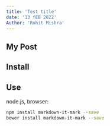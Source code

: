 ```yaml
---
title: 'Test title'
date: '13 fEB 2022'
Author: 'Rohit Mishra'
---
```

## My Post

## Install
## Use

node.js, browser:

```bash
npm install markdown-it-mark --save
bower install markdown-it-mark --save
```

